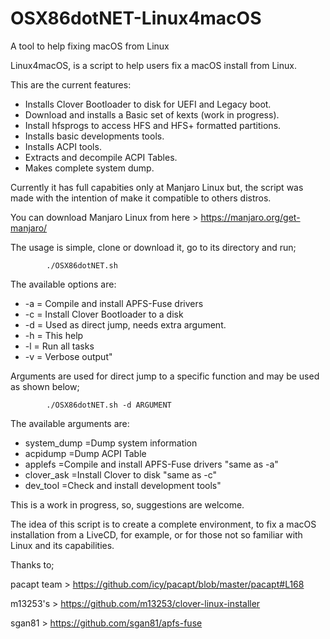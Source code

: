 # OSX86dotNET-Linux4macOS
A tool to help fixing macOS from Linux

Linux4macOS, is a script to help users fix a macOS install from Linux.

This are the current features:

  - Installs Clover Bootloader to disk for UEFI and Legacy boot.
  - Download and installs a Basic set of kexts (work in progress).
  - Install hfsprogs to access HFS and HFS+ formatted partitions.
  - Installs basic developments tools.
  - Installs ACPI tools.
  - Extracts and decompile ACPI Tables.
  - Makes complete system dump.

Currently it has full capabities only at Manjaro Linux but, the script
was made with the intention of make it compatible to others distros.

You can download Manjaro Linux from here > https://manjaro.org/get-manjaro/

The usage is simple, clone or download it, go to its directory and run;


            ./OSX86dotNET.sh


The available options are:

  - -a 				= Compile and install APFS-Fuse drivers
  - -c 				= Install Clover Bootloader to a disk
  - -d 				= Used as direct jump, needs extra argument.
  - -h 				= This help
  - -l 				= Run all tasks
  - -v 				= Verbose output"
 
Arguments are used for direct jump to a specific function and may be used 
as shown below;


            ./OSX86dotNET.sh -d ARGUMENT


The available arguments are:

  - system_dump			=Dump system information
  - acpidump			=Dump ACPI Table
  - applefs				=Compile and install APFS-Fuse drivers "same as -a"
  - clover_ask			=Install Clover to disk "same as -c"
  - dev_tool			=Check and install development tools"
 
This is a work in progress, so, suggestions are welcome.

The idea of this script is to create a complete environment, to fix
a macOS installation from a LiveCD, for example, or for those not so familiar
with Linux and its capabilities.

Thanks to;

pacapt team > https://github.com/icy/pacapt/blob/master/pacapt#L168

m13253's > https://github.com/m13253/clover-linux-installer

sgan81 > https://github.com/sgan81/apfs-fuse

